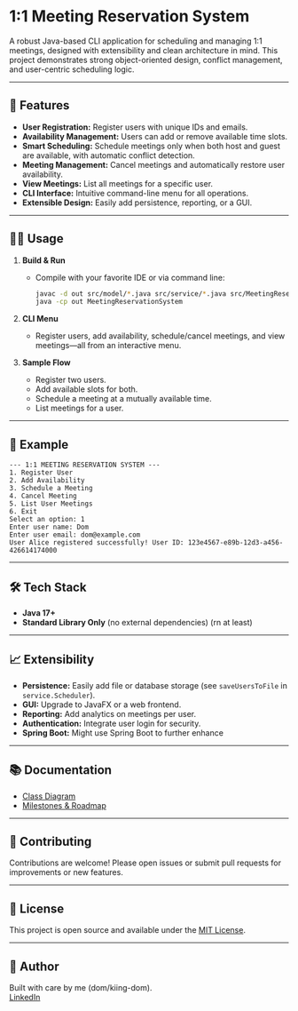 # 1:1 Meeting Reservation System

A robust Java-based CLI application for scheduling and managing 1:1 meetings, designed with extensibility and clean architecture in mind. This project demonstrates strong object-oriented design, conflict management, and user-centric scheduling logic.

---

## 🚀 Features

- **User Registration:** Register users with unique IDs and emails.
- **Availability Management:** Users can add or remove available time slots.
- **Smart Scheduling:** Schedule meetings only when both host and guest are available, with automatic conflict detection.
- **Meeting Management:** Cancel meetings and automatically restore user availability.
- **View Meetings:** List all meetings for a specific user.
- **CLI Interface:** Intuitive command-line menu for all operations.
- **Extensible Design:** Easily add persistence, reporting, or a GUI.

---

## 🧑‍💻 Usage

1. **Build & Run**
   - Compile with your favorite IDE or via command line:
     ```sh
     javac -d out src/model/*.java src/service/*.java src/MeetingReservationSystem.java
     java -cp out MeetingReservationSystem
     ```

2. **CLI Menu**
   - Register users, add availability, schedule/cancel meetings, and view meetings—all from an interactive menu.

3. **Sample Flow**
   - Register two users.
   - Add available slots for both.
   - Schedule a meeting at a mutually available time.
   - List meetings for a user.

---

## 📝 Example

```
--- 1:1 MEETING RESERVATION SYSTEM ---
1. Register User
2. Add Availability
3. Schedule a Meeting
4. Cancel Meeting
5. List User Meetings
6. Exit
Select an option: 1
Enter user name: Dom
Enter user email: dom@example.com
User Alice registered successfully! User ID: 123e4567-e89b-12d3-a456-426614174000
```

---

## 🛠️ Tech Stack

- **Java 17+**
- **Standard Library Only** (no external dependencies) (rn at least)

---

## 📈 Extensibility

- **Persistence:** Easily add file or database storage (see `saveUsersToFile` in `service.Scheduler`).
- **GUI:** Upgrade to JavaFX or a web frontend.
- **Reporting:** Add analytics on meetings per user.
- **Authentication:** Integrate user login for security.
- **Spring Boot:** Might use Spring Boot to further enhance
---

## 📚 Documentation

- [Class Diagram](docs/CLASS_DIAGRAM.md)
- [Milestones & Roadmap](docs/MILESTONES.md)

---

## 🤝 Contributing

Contributions are welcome! Please open issues or submit pull requests for improvements or new features.

---

## 📄 License

This project is open source and available under the [MIT License](LICENSE).

---

## 👤 Author

Built with care by me (dom/kiing-dom).  
[LinkedIn](https://www.linkedin.com/in/dominion-gbadamosi)
